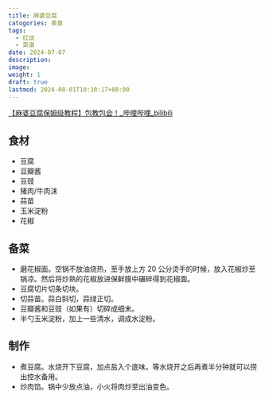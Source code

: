 ```yaml
---
title: 麻婆豆腐
catogories: 美食
tags:
  - 红烧
  - 菜谱
date: 2024-07-07
description: 
image: 
weight: 1
draft: true
lastmod: 2024-08-01T10:10:17+08:00
---
```

[【麻婆豆腐保姆级教程】包教包会！\_哔哩哔哩\_bilibili](https://www.bilibili.com/video/BV17y411z7uD/?spm_id_from=333.999.0.0&vd_source=75f81845b7419e2244a942c2be195d61)
## 食材

- 豆腐
- 豆瓣酱
- 豆豉
- 猪肉/牛肉沫
- 蒜苗
- 玉米淀粉
- 花椒

## 备菜

- 磨花椒面。空锅不放油烧热，至手放上方 20 公分烫手的时候，放入花椒炒至锅凉。然后将炒熟的花椒放进保鲜膜中碾碎得到花椒面。
- 豆腐切片切条切块。
- 切蒜苗。蒜白斜切，蒜绿正切。
- 豆瓣酱和豆豉（如果有）切碎成细末。
- 半勺玉米淀粉，加上一些清水，调成水淀粉。



## 制作

- 煮豆腐。水烧开下豆腐，加点盐入个底味。等水烧开之后再煮半分钟就可以捞出控水备用。
- 炒肉馅。锅中少放点油，小火将肉炒至出油变色。





